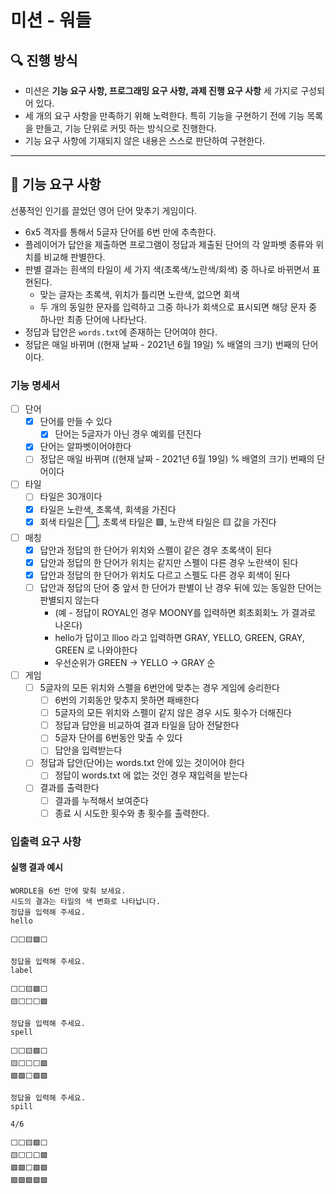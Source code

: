 # 미션 - 워들

## 🔍 진행 방식

- 미션은 **기능 요구 사항, 프로그래밍 요구 사항, 과제 진행 요구 사항** 세 가지로 구성되어 있다.
- 세 개의 요구 사항을 만족하기 위해 노력한다. 특히 기능을 구현하기 전에 기능 목록을 만들고, 기능 단위로 커밋 하는 방식으로 진행한다.
- 기능 요구 사항에 기재되지 않은 내용은 스스로 판단하여 구현한다.

---

## 🚀 기능 요구 사항

선풍적인 인기를 끌었던 영어 단어 맞추기 게임이다.

- 6x5 격자를 통해서 5글자 단어를 6번 만에 추측한다.
- 플레이어가 답안을 제출하면 프로그램이 정답과 제출된 단어의 각 알파벳 종류와 위치를 비교해 판별한다.
- 판별 결과는 흰색의 타일이 세 가지 색(초록색/노란색/회색) 중 하나로 바뀌면서 표현된다.
   - 맞는 글자는 초록색, 위치가 틀리면 노란색, 없으면 회색
   - 두 개의 동일한 문자를 입력하고 그중 하나가 회색으로 표시되면 해당 문자 중 하나만 최종 단어에 나타난다.
- 정답과 답안은 `words.txt`에 존재하는 단어여야 한다.
- 정답은 매일 바뀌며 ((현재 날짜 - 2021년 6월 19일) % 배열의 크기) 번째의 단어이다.


### 기능 명세서
- [ ] 단어
  - [X] 단어를 만들 수 있다
    - [X] 단어는 5글자가 아닌 경우 예외를 던진다
  - [X] 단어는 알파벳이어야한다
  - [ ] 정답은 매일 바뀌며 ((현재 날짜 - 2021년 6월 19일) % 배열의 크기) 번째의 단어이다
- [ ] 타일
  - [ ] 타일은 30개이다
  - [X] 타일은 노란색, 초록색, 회색을 가진다
  - [X] 회색 타일은 ⬜, 초록색 타일은 🟩, 노란색 타일은 🟨 값을 가진다
- [ ] 매칭
  - [X] 답안과 정답의 한 단어가 위치와 스펠이 같은 경우 초록색이 된다
  - [X] 답안과 정답의 한 단어가 위치는 같지만 스펠이 다른 경우 노란색이 된다
  - [X] 답안과 정답의 한 단어가 위치도 다르고 스펠도 다른 경우 회색이 된다
  - [ ] 답안과 정답의 단어 중 앞서 한 단어가 판별이 난 경우 뒤에 있는 동일한 단어는 판별되지 않는다
    - (예 - 정답이 ROYAL인 경우 MOONY를 입력하면 회초회회노 가 결과로 나온다)
    - hello가 답이고 llloo 라고 입력하면 GRAY, YELLO, GREEN, GRAY, GREEN 로 나와야한다
    - 우선순위가 GREEN -> YELLO -> GRAY 순
- [ ] 게임
  - [ ] 5글자의 모든 위치와 스펠을 6번안에 맞추는 경우 게임에 승리한다
    - [ ] 6번의 기회동안 맞추지 못하면 패배한다
    - [ ] 5글자의 모든 위치와 스펠이 같지 않은 경우 시도 횟수가 더해진다
    - [ ] 정답과 답안을 비교하여 결과 타일을 담아 전달한다
    - [ ] 5글자 단어를 6번동안 맞출 수 있다
    - [ ] 답안을 입력받는다
  - [ ] 정답과 답안(단어)는 words.txt 안에 있는 것이어야 한다
    - [ ] 정답이 words.txt 에 없는 것인 경우 재입력을 받는다
  - [ ] 결과를 출력한다
    - [ ] 결과를 누적해서 보여준다
    - [ ] 종료 시 시도한 횟수와 총 횟수를 출력한다.

### 입출력 요구 사항

#### 실행 결과 예시


```
WORDLE을 6번 만에 맞춰 보세요.
시도의 결과는 타일의 색 변화로 나타납니다.
정답을 입력해 주세요.
hello

⬜⬜🟨🟩⬜

정답을 입력해 주세요.
label

⬜⬜🟨🟩⬜
🟨⬜⬜⬜🟩

정답을 입력해 주세요.
spell

⬜⬜🟨🟩⬜
🟨⬜⬜⬜🟩
🟩🟩⬜🟩🟩

정답을 입력해 주세요.
spill

4/6

⬜⬜🟨🟩⬜
🟨⬜⬜⬜🟩
🟩🟩⬜🟩🟩
🟩🟩🟩🟩🟩
```
